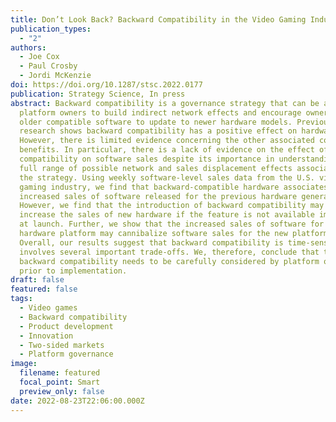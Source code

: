 ```yaml
---
title: Don’t Look Back? Backward Compatibility in the Video Gaming Industry
publication_types:
  - "2"
authors:
  - Joe Cox
  - Paul Crosby
  - Jordi McKenzie
doi: https://doi.org/10.1287/stsc.2022.0177
publication: Strategy Science, In press
abstract: Backward compatibility is a governance strategy that can be adopted by
  platform owners to build indirect network effects and encourage owners of
  older compatible software to update to newer hardware models. Previous
  research shows backward compatibility has a positive effect on hardware sales.
  However, there is limited evidence concerning the other associated costs and
  benefits. In particular, there is a lack of evidence on the effect of backward
  compatibility on software sales despite its importance in understanding the
  full range of possible network and sales displacement effects associated with
  the strategy. Using weekly software-level sales data from the U.S. video
  gaming industry, we find that backward-compatible hardware associates with
  increased sales of software released for the previous hardware generation.
  However, we find that the introduction of backward compatibility may not
  increase the sales of new hardware if the feature is not available immediately
  at launch. Further, we show that the increased sales of software for the old
  hardware platform may cannibalize software sales for the new platform.
  Overall, our results suggest that backward compatibility is time-sensitive and
  involves several important trade-offs. We, therefore, conclude that the use of
  backward compatibility needs to be carefully considered by platform owners
  prior to implementation.
draft: false
featured: false
tags:
  - Video games
  - Backward compatibility
  - Product development
  - Innovation
  - Two-sided markets
  - Platform governance
image:
  filename: featured
  focal_point: Smart
  preview_only: false
date: 2022-08-23T22:06:00.000Z
---
```

